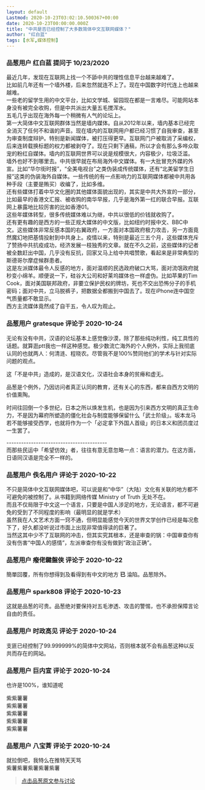 ```yaml
---
layout: default
Lastmod: 2020-10-23T03:02:10.500367+00:00
date: 2020-10-23T00:00:00.000Z
title: "中共是否已经控制了大多数简体中文互联网媒体？"
author: "红白蓝"
tags: [水军,媒体控制]
---
```



### 品葱用户 **红白蓝** 提问于 10/23/2020
    
最近几年，发现在互联网上找一个不舔中共的理性信息平台越来越难了。  
比如前几年还有一个墙外楼，后来忽然就连不上了。现在中国数字时代连上也越来越难。  
一些老的留学生用的中文平台，比如文学城、留园现在都是一言难尽。可能网站本身没有被完全收购，但是中共派出大量五毛搅浑水。  
五毛几乎出现在海外每一个稍微有人气的论坛上。  
第一大简体中文互联网群体当然是墙内媒体。自从2012年以来，墙内基本已经完全消灭了任何不和谐的声音。现在墙内的互联网用户都已经习惯了自我审查，甚至为审查制度辩护。特别是新闻媒体，被打压得更早。互联网门户被取消了采编权，后来连转载换标题的权力都被剥夺了。现在只剩下通稿，所以才会有那么多哗众取宠的粉红自媒体。墙内的互联网世界可以说是规模很大，内容极少，垃圾泛滥。  
墙外也好不到哪里去。中共很早就在布局海外中文媒体。有一大批冒充外媒的外宣。比如“华尔街时报”，“全美电视台”之类伪装成传统媒体，还有“北美留学生日报”这类的伪装海外自媒体。一些传统的有一点影响力的互联网媒体都被中共用各种手段（主要是贿买）收编了，比如多维。  
还有些媒体打着中华文化圈的其他媒体面貌出现的，其实是中共大外宣的一部分，比如最早的香港文汇报、被收购的南华早报，几乎是海外第一红的联合早报。互联网上暴露地比较厉害的比如香港01。  
这些年媒体转型，很多传统媒体难以为继，中共以很低的价钱就收购了。  
还有更有趣的是西方的一些正规大媒体的中文版，比如纽约时报中文、BBC中文。这些媒体非常反感本国的右翼政府，一方面对本国政府极力攻击，另一方面竟然魔幻地把基情投射到中共身上。疫情以来，特别是最近三五个月，这些媒体充斥了赞扬中共抗疫成功，经济发展一枝独秀的文章。就在不久之前，这些媒体的记者被全数赶出中国，几乎没有反抗，回家又马上给中共唱赞歌，看起来是非常典型的斯德哥尔摩症候群患者。  
这是左派媒体最令人反感的地方，面对温顺的民选政府破口大骂，面对流氓政府就秒变小绵羊。顺便说一下，硅谷大公司和好莱坞媒体也一样虚伪。比如苹果的Tim Cook，面对美国联邦政府，非要立保护民权的牌坊，死也不交出恐怖分子的手机密码；面对中共，立马脱裤子，把数据全都搬到中国去了。现在iPhone连中国空气质量都不敢显示。  
西方主流媒体竟然成了自干五，令人叹为观止。
    
                

### 品葱用户 **gratesque** 评论于 2020-10-24
        
无论有没有中共，汉语的论坛基本上感觉像沙漠，除了那些纯功利性，纯工具性的话题。就算逛ptt我也一样这种感觉。极少数流亡海外的个人例外，实际上我彻底认同的也就两人：何清涟、程晓农。尽管我不是100%赞同他们的学术与针对实际问题的观点。  
  
这「不是中共」造成的，是汉语文化，汉语社会本身的贫瘠和虚无。  
  
品葱是个例外，乃因访问者真正认同的教育，还有关心的东西，都来自西方文明的价值熏陶。  
  
时间往回倒一个多世纪，日本之所以焕发生机，也是因为引来西方文明的真正生命力，不是因为幕府所塑造的僵化社会与制度能够保留什么「武士阶级」。坂本龙马若不能够接受西学，也就将作为一个「必定拿下外国人首级」的日本义和团员度过一生罢了。  
  
\-----------------------------------------  
而那些民运中「希望仿效」者，往往有意无意忽略一点：语言的潜力。在这方面，日语同汉语是完全不一样的。
        
                

### 品葱用户 **佚名用户** 评论于 2020-10-22
        
不只是简体中文互联网媒体吧，可以说是和“中华”（大陆）文化有关联的地方都不可避免的被控制了。从书籍到网络传媒 Ministry of Truth 无处不在。  
而且不仅局限于中文这一个语言，只要是中国人涉足的地方，无论语言，都不可避免的受到了不同程度的影响（最明显的就是学术）  
虽然我在人文艺术方面一窍不通，但明显能感觉今天的世界文学创作已经是每况愈下了，好久都没听说过市面上出现非常值得读的巨著了。  
当然这其中少不了互联网的冲击，但其实究其根本，还是审查的锅：中国审查你有没有伤害“中国人的感情”，左派审查你有没有做到“政治正确”。
        
                

### 品葱用户 **癈佬鍵盤俠** 评论于 2020-10-22
        
簡單回覆，所有你想得到及看得到有中文的地方 **已** 淪陷。品葱除外。
        
                

### 品葱用户 **spark808** 评论于 2020-10-23
        
这就是品葱的可贵。品葱绝对要保持对五毛渗透、攻击的警惕，也不承担保障言论自由的责任。
        
                

### 品葱用户 **时政高见** 评论于 2020-10-24
        
支匪已经控制了99.999999%的简体中文网站，否则根本就不会有品葱这种以反共而存在的网站。
        
                

### 品葱用户 **巨内宣** 评论于 2020-10-24
        
也许是100%，谁知道呢  
  
紫紫薯薯  
紫紫薯薯  
紫紫薯薯  
紫紫薯薯  
紫紫薯薯
        
                

### 品葱用户 **八宝萕** 评论于 2020-10-24
        
就拉倒吧，我特么在推特天天骂  
紫薯紫薯紫薯紫薯紫薯
        
                





> [点击品葱原文参与讨论](https://pincong.rocks/question/32554)

